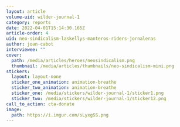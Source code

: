```yaml
---
layout: article
volume-uid: wilder-journal-1
category: reports
date: 2022-04-01T15:14:30.165Z
article-order: 4
uid: neo-sindicalism-laskellys-manteros-riders-jornaleras
author: joan-cabot
interviewee: ""
cover:
  path: /media/articles/heroes/neosindicalism.png
  thumbnail: /media/articles/thumbnails/neo-sindicalism-mini.png
stickers:
  layout: layout-none
  sticker_one_animation: animation-breathe
  sticker_two_animation: animation-breathe
  sticker_one: /media/stickers/wilder-journal-1/sticker1.png
  sticker_two: /media/stickers/wilder-journal-1/sticker12.png
call_to_action: cta-donate
image:
  path: https://i.imgur.com/sLyxgSS.png
---
```

